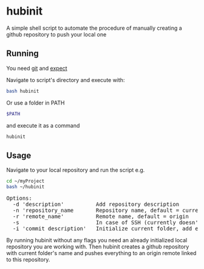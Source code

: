 # hubinit

A simple shell script to automate the procedure of manually creating a github repository to push your local one

## Running

You need [git](https://git-scm.com/book/en/v2/Getting-Started-Installing-Git) and [expect](http://expect.sourceforge.net/)

Navigate to script's directory and execute with:
```bash
bash hubinit
```
Or use a folder in PATH
```bash
$PATH
```
and execute it as a command
```bash
hubinit
```

## Usage

Navigate to your local repository and run the script
e.g.
```bash
cd ~/myProject
bash ~/hubinit
```
<pre>
Options:  
  -d 'description'          Add repository description  
  -n 'repository_name       Repository name, default = current folder  
  -r 'remote_name'          Remote name, default = origin  
  -s                        In case of SSH (currently doesn't work)  
  -i 'commit_description'   Initialize current folder, add everything and commit 
</pre>
By running hubinit without any flags you need an already initialized local repository you are working with. Then hubinit creates a github repository with current folder's name and pushes everything to an origin remote linked to this repository.